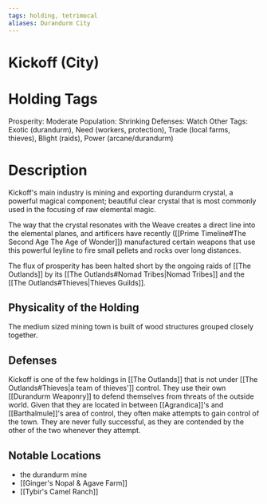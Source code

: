 ```yaml
---
tags: holding, tetrimocal
aliases: Durandurm City
---
```

# Kickoff (City)
# Holding Tags
Prosperity: Moderate
Population: Shrinking
Defenses: Watch
Other Tags: Exotic (durandurm), Need (workers, protection), Trade (local farms, thieves), Blight (raids), Power (arcane/durandurm)

# Description
Kickoff's main industry is mining and exporting durandurm crystal, a powerful magical component; beautiful clear crystal that is most commonly used in the focusing of raw elemental magic. 

The way that the crystal resonates with the Weave creates a direct line into the elemental planes, and artificers have recently ([[Prime Timeline#The Second Age The Age of Wonder]]) manufactured certain weapons that use this powerful leyline to fire small pellets and rocks over long distances.

The flux of prosperity has been halted short by the ongoing raids of [[The Outlands]] by its [[The Outlands#Nomad Tribes|Nomad Tribes]] and the [[The Outlands#Thieves|Thieves Guilds]].


## Physicality of the Holding
The medium sized mining town is built of wood structures grouped closely together.

## Defenses
Kickoff is one of the few holdings in [[The Outlands]] that is not under [[The Outlands#Thieves|a team of thieves']] control. They use their own [[Durandurm Weaponry]] to defend themselves from threats of the outside world. Given that they are located in between [[Agrandica]]'s and [[Barthalmule]]'s area of control, they often make attempts to gain control of the town. They are never fully successful, as they are contended by the other of the two whenever they attempt.

## Notable Locations
- the durandurm mine
- [[Ginger's Nopal & Agave Farm]]
- [[Tybir's Camel Ranch]]
